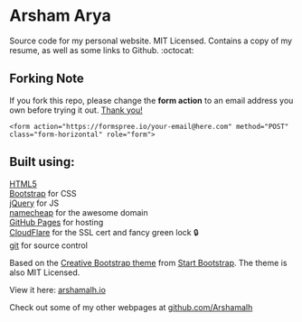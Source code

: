 Arsham Arya
================================================================================

Source code for my personal website. MIT Licensed. Contains a copy of my resume, 
as well as some links to Github. :octocat:

## Forking Note

If you fork this repo, please change the **form action** to an email address you own before trying it out. [Thank you!](https://i.imgur.com/TpBVEjv.jpg)

```
<form action="https://formspree.io/your-email@here.com" method="POST" class="form-horizontal" role="form">
```

Built using:
--------------------------------------------------------------------------------
[HTML5](https://developers.google.com/web/)  
[Bootstrap](http://getbootstrap.com/) for CSS  
[jQuery](https://jquery.com/) for JS  
[namecheap](https://www.namecheap.com/) for the awesome domain  
[GitHub Pages](https://pages.github.com/) for hosting  
[CloudFlare](https://www.cloudflare.com/) for the SSL cert and fancy green lock :lock:  
[git](https://git-scm.com/) for source control

Based on the
[Creative Bootstrap theme](http://startbootstrap.com/template-overviews/creative/)
from [Start Bootstrap](http://startbootstrap.com/).
The theme is also MIT Licensed.

View it here: [arshamalh.io](https://arshamalh.io/)

Check out some of my other webpages at 
[github.com/Arshamalh](https://github.com/Arshamalh/)
